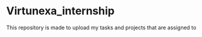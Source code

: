 # Virtunexa_internship
This repository is made to upload my tasks and projects that are assigned to 
